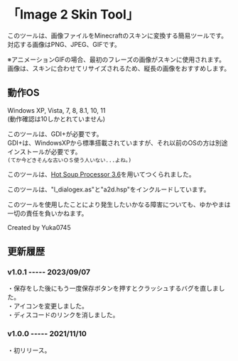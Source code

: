 # 「Image 2 Skin Tool」

このツールは、画像ファイルをMinecraftのスキンに変換する簡易ツールです。  
対応する画像はPNG、JPEG、GIFです。  

※アニメーションGIFの場合、最初のフレーズの画像がスキンに使用されます。  
画像は、スキンに合わせてリサイズされるため、縦長の画像をおすすめします。  

## 動作OS
Windows XP, Vista, 7, 8, 8.1, 10, 11  
(動作確認は10しかとれていません)  

このツールは、GDI+が必要です。  
GDI+は、WindowsXPから標準搭載されていますが、それ以前のOSの方は別途インストールが必要です。  
`(てか今どきそんな古いＯＳ使う人いない...よね。)`  

このツールは、[Hot Soup Processor 3.6](https://hsp.tv/)を用いてつくられました。  

このツールは、"l_dialogex.as"と"a2d.hsp"をインクルードしています。  

このツールを使用したことにより発生したいかなる障害についても、ゆかやまは一切の責任を負いかねます。  


Created by Yuka0745  

## 更新履歴  

### v1.0.1 ----- 2023/09/07

・保存をした後にもう一度保存ボタンを押すとクラッシュするバグを直しました。  
・アイコンを変更しました。  
・ディスコードのリンクを消しました。  

### v1.0.0 ----- 2021/11/10
・初リリース。
